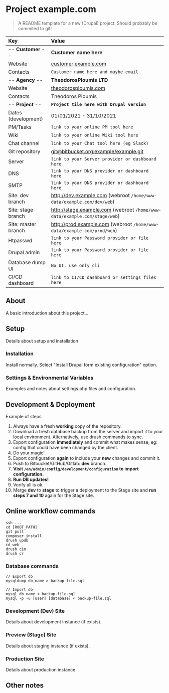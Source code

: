 # Project example.com

> A README template for a new (Drupal) project. Should probably be commited to git!

|  Key  | Value  |
| :--------------  | :------------------------------------- |
| -- **Customer** -- | **Customer name here**                 |
| Website          | [customer.example.com](https://customer.example.com)  |
| Contacts         | `Customer name here and maybe email`   |
| -- **Agency** -- | **TheodorosPloumis LTD**               |
| Website          | [theodorosploumis.com](https://www.theodorosploumis.com) |
| Contacts         | Theodoros Ploumis                      |
| -- **Project** --| **`Project tile here with Drupal version`** |
| Dates (development) | 01/01/2021 - 31/10/2021 |
| PM/Tasks         | `link to your online PM tool here`        |
| Wiki             | `link to your online Wiki tool here`      |
| Chat channel     | `link to your Chat tool here (eg Slack)`  |
| Git repository   | [git@bitbucket.org:example/example.git](https://bitbucket.org/example/example) |
| Server           | `link to your Server provider or dashboard here` |
| DNS | `link to your DNS provider or dashboard here`  |
| SMTP | `link to your DNS provider or dashboard here` |
| Site: dev branch    | http://dev.example.com (webroot `/home/www-data/example.com/dev/web`)     |
| Site: stage branch  | http://stage.example.com (webroot `/home/www-data/example.com/stage/web`) |
| Site: master branch | http://prod.example.com (webroot `/home/www-data/example.com/prod/web`)   |
| Htpasswd         | `link to your Password provider or file here` |
| Drupal admin     | `link to your Password provider or file here` |
| Database dump UI | `No UI, use only cli` |
| CI/CD dashboard  | `link to CI/CD dashboard or settings files here` |

## About
A basic introduction about this project...

## Setup
Details about setup and installation

### Installation
Install normally. Select "Install Drupal form existing configuration" option.

### Settings & Environmental Variables
Examples and notes about settings.php files and configuration.

## Development & Deployment
Example of steps.

1. Always have a fresh **working** copy of the repository.
2. Download a fresh database backup from the server and import it to your local environment. Alternatively, use drush commands to sync.
3. Export configuration **immediately** and commit what makes sense, eg: config that could have been changed by the client.
4. Do your magic!
5. Export configuration **again** to include your **new** changes and commit it.
6. Push to Bitbucket/GitHub/Gitlab: **dev** branch.
7. **Visit `/en/admin/config/development/configuration` to import configuration.**
8. **Run DB updates!**
9. Verify all is ok.
10. Merge **dev** to **stage** to trigger a deployment to the Stage site and **run steps 7 and 10** again for the Stage site.

## Online workflow commands
```
ssh ...
cd [ROOT_PATH]
git pull
composer install
drush updb
cd web
drush cim
drush cr
```

### Database commands
```
// Export db
mysqldump db_name > backup-file.sql

// Import db
mysql db_name < backup-file.sql
mysql -p -u [user] [database] < backup-file.sql
```

### Development (Dev) Site
Details about development instance (if exists).

### Preview (Stage) Site
Details about staging instance (if exists).

### Production Site
Details about production instance.

## Other notes

